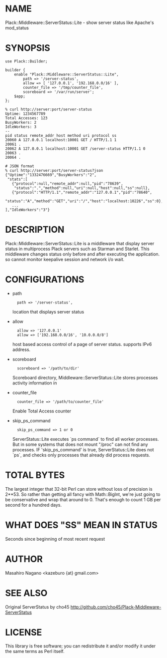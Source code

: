 # NAME

Plack::Middleware::ServerStatus::Lite - show server status like Apache's mod\_status

# SYNOPSIS

    use Plack::Builder;

    builder {
        enable "Plack::Middleware::ServerStatus::Lite",
            path => '/server-status',
            allow => [ '127.0.0.1', '192.168.0.0/16' ],
            counter_file => '/tmp/counter_file',
            scoreboard => '/var/run/server';
        $app;
    };

    % curl http://server:port/server-status
    Uptime: 1234567789
    Total Accesses: 123
    BusyWorkers: 2
    IdleWorkers: 3
    --
    pid status remote_addr host method uri protocol ss
    20060 A 127.0.0.1 localhost:10001 GET / HTTP/1.1 1
    20061 .
    20062 A 127.0.0.1 localhost:10001 GET /server-status HTTP/1.1 0
    20063 .
    20064 .

    # JSON format
    % curl http://server:port/server-status?json
    {"Uptime":"1332476669","BusyWorkers":"2",
     "stats":[
       {"protocol":null,"remote_addr":null,"pid":"78639",
        "status":".","method":null,"uri":null,"host":null,"ss":null},
       {"protocol":"HTTP/1.1","remote_addr":"127.0.0.1","pid":"78640",
        "status":"A","method":"GET","uri":"/","host":"localhost:10226","ss":0},
       ...
    ],"IdleWorkers":"3"}

# DESCRIPTION

Plack::Middleware::ServerStatus::Lite is a middleware that display server status in multiprocess Plack servers such as Starman and Starlet. This middleware changes status only before and after executing the application. so cannot monitor keepalive session and network i/o wait. 

# CONFIGURATIONS

- path

        path => '/server-status',

    location that displays server status

- allow

        allow => '127.0.0.1'
        allow => ['192.168.0.0/16', '10.0.0.0/8']

    host based access control of a page of server status. supports IPv6 address.

- scoreboard

        scoreboard => '/path/to/dir'

    Scoreboard directory, Middleware::ServerStatus::Lite stores processes activity information in

- counter\_file

        counter_file => '/path/to/counter_file'

    Enable Total Access counter

- skip\_ps\_command

        skip_ps_command => 1 or 0

    ServerStatus::Lite executes \`ps command\` to find all worker processes. But in some systems
    that does not mount "/proc" can not find any processes.
    IF 'skip\_ps\_command' is true, ServerStatus::Lite does not \`ps\`, and checks only processes that
    already did process requests.

# TOTAL BYTES

The largest integer that 32-bit Perl can store without loss of precision
is 2\*\*53. So rather than getting all fancy with Math::BigInt, we're just
going to be conservative and wrap that around to 0. That's enough to count
1 GB per second for a hundred days.

# WHAT DOES "SS" MEAN IN STATUS

Seconds since beginning of most recent request

# AUTHOR

Masahiro Nagano <kazeburo {at} gmail.com>

# SEE ALSO

Original ServerStatus by cho45 <http://github.com/cho45/Plack-Middleware-ServerStatus>

# LICENSE

This library is free software; you can redistribute it and/or modify
it under the same terms as Perl itself.
